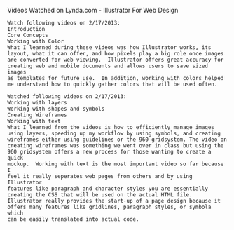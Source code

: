 Videos Watched on Lynda.com - Illustrator For Web Design

	Watch following videos on 2/17/2013:  
	Introduction  
	Core Concepts  
	Working with Color  
	What I learned during these videos was how Illustrator works, its
	layout, what it can offer, and how pixels play a big role once images
	are converted for web viewing.  Illustrator offers great accuracy for
	creating web and mobile documents and allows users to save sized images
	as templates for future use.  In addition, working with colors helped
	me understand how to quickly gather colors that will be used often.  

	Watched following videos on 2/17/2013:  
	Working with layers  
	Working with shapes and symbols  
	Creating Wireframes  
	Working with text  
	What I learned from the videos is how to efficiently manage images
	using layers, speeding up my workflow by using symbols, and creating
	wireframes either using guidelines or the 960 gridsystem. The video on
	creating wireframes was something we went over in class but using the
	960 gridsystem offers a new process for those wanting to create a quick
	mockup.  Working with text is the most important video so far because I
	feel it really seperates web pages from others and by using Illustrator
	features like paragraph and character styles you are essentially
	creating the CSS that will be used on the actual HTML file.
	Illustrator really provides the start-up of a page design because it
	offers many features like gridlines, paragraph styles, or symbola which
	can be easily translated into actual code.  

